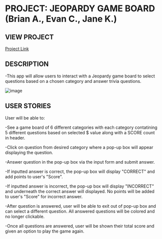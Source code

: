 # PROJECT: JEOPARDY GAME BOARD (Brian A., Evan C., Jane K.)

## VIEW PROJECT
[Project Link](https://evan-chernicky.github.io/Jeopardy-Game/)

## DESCRIPTION 
-This app will allow users to interact with a Jeopardy game board to select questions based on a chosen category and answer trivia questions. 

![image](https://user-images.githubusercontent.com/95263485/154368552-c861f34d-8bad-4636-b305-ec3e64c0bc57.png)


## USER STORIES 
User will be able to: 

-See a game board of 6 different categories with each category contatining 5 different questions based on selected $ value along with a SCORE count in header. 

-Click on question from desired category where a pop-up box will appear displaying the question. 

-Answer question in the pop-up box via the input form and submit answer. 

-If inputted answer is correct, the pop-up box will display "CORRECT" and add points to user's "Score". 

-If inputted answer is incorrect, the pop-up box will display "INCORRECT" and underneath the correct answer will displayed. No points will be added to user's "Score" for incorrect answer. 

-After question is answered, user will be able to exit out of pop-up box and can select a different question. All answered questions will be colored and no longer clickable. 

-Once all questions are answered, user will be shown their total score and given an option to play the game again. 


